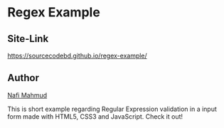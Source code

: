 # Regex Example
## Site-Link
https://sourcecodebd.github.io/regex-example/

## Author 
[Nafi Mahmud][author]

[author]: https://sourcecodebd.github.io/nafi.com/
This is short example regarding Regular Expression validation in a input form made with HTML5, CSS3 and JavaScript. Check it out!
